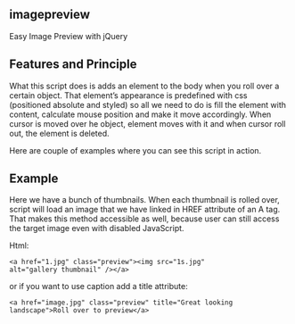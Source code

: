 ## imagepreview

Easy Image Preview with jQuery

## Features and Principle

What this script does is adds an element to the body when you roll over a certain object. That element’s appearance is predefined with css (positioned absolute and styled) so all we need to do is fill the element with content, calculate mouse position and make it move accordingly. When cursor is moved over he object, element moves with it and when cursor roll out, the element is deleted.

Here are couple of examples where you can see this script in action.

## Example

Here we have a bunch of thumbnails. When each thumbnail is rolled over, script will load an image that we have linked in HREF attribute of an A tag. That makes this method accessible as well, because user can still access the target image even with disabled JavaScript.

Html:

<code>&lt;a href="1.jpg" class="preview"&gt;&lt;img src="1s.jpg" alt="gallery thumbnail" /&gt;&lt;/a&gt;</code>

or if you want to use caption add a title attribute:

<code>&lt;a href="image.jpg" class="preview" title="Great looking landscape"&gt;Roll over to preview&lt;/a&gt;</code>
